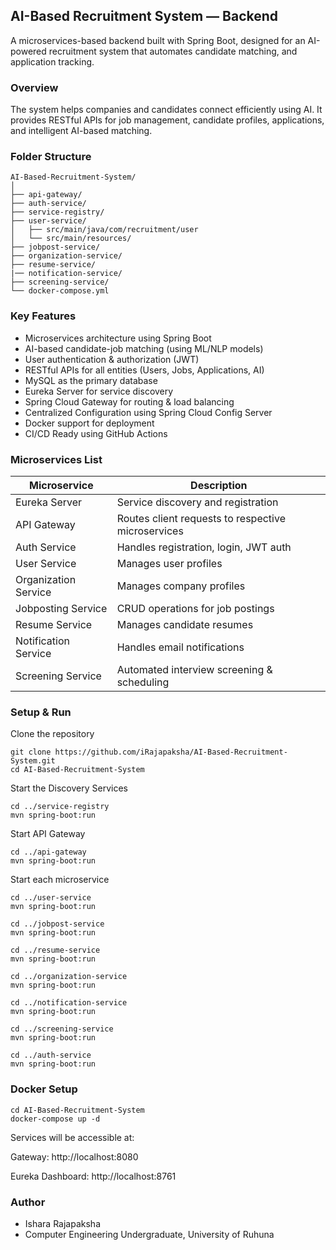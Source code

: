 ## AI-Based Recruitment System — Backend

A microservices-based backend built with Spring Boot, designed for an AI-powered recruitment system that automates candidate matching, and application tracking.

### Overview

The system helps companies and candidates connect efficiently using AI.
It provides RESTful APIs for job management, candidate profiles, applications, and intelligent AI-based matching.

### Folder Structure
```
AI-Based-Recruitment-System/
│
├── api-gateway/
├── auth-service/
├── service-registry/
├── user-service/
│   ├── src/main/java/com/recruitment/user
│   └── src/main/resources/
├── jobpost-service/
├── organization-service/
├── resume-service/
|── notification-service/
├── screening-service/
└── docker-compose.yml
````

### Key Features

- Microservices architecture using Spring Boot
- AI-based candidate-job matching (using ML/NLP models)
- User authentication & authorization (JWT)
- RESTful APIs for all entities (Users, Jobs, Applications, AI)
- MySQL as the primary database
- Eureka Server for service discovery
- Spring Cloud Gateway for routing & load balancing
- Centralized Configuration using Spring Cloud Config Server
- Docker support for deployment
- CI/CD Ready using GitHub Actions 


### Microservices List
| Microservice      | Description                                    |    
|-------------------|------------------------------------------------|
|Eureka Server      |Service discovery and registration              |
| API Gateway       | Routes client requests to respective microservices |
|Auth Service      | Handles registration, login, JWT auth          |
|User Service| Manages user profiles |
|Organization Service| Manages company profiles |
|Jobposting Service| CRUD operations for job postings |
|Resume Service | Manages candidate resumes |
|Notification Service | Handles email notifications |
|Screening Service |Automated interview screening & scheduling|


### Setup & Run
Clone the repository
```
git clone https://github.com/iRajapaksha/AI-Based-Recruitment-System.git
cd AI-Based-Recruitment-System
````
Start the Discovery Services
```
cd ../service-registry
mvn spring-boot:run
```

Start API Gateway
```
cd ../api-gateway
mvn spring-boot:run
```
Start each microservice

```
cd ../user-service
mvn spring-boot:run

cd ../jobpost-service
mvn spring-boot:run

cd ../resume-service
mvn spring-boot:run

cd ../organization-service
mvn spring-boot:run

cd ../notification-service
mvn spring-boot:run

cd ../screening-service
mvn spring-boot:run

cd ../auth-service
mvn spring-boot:run
```


### Docker Setup 

```
cd AI-Based-Recruitment-System
docker-compose up -d
```

Services will be accessible at:

Gateway: http://localhost:8080

Eureka Dashboard: http://localhost:8761


###  Author

- Ishara Rajapaksha
- Computer Engineering Undergraduate, University of Ruhuna

